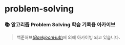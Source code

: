 # problem-solving
### 📚 알고리즘 Problem Solving 학습 기록용 아카이브


> 백준허브[(*BaekjoonHub*)](https://github.com/BaekjoonHub/BaekjoonHub)에 의해 아카이빙 되고 있습니다.


